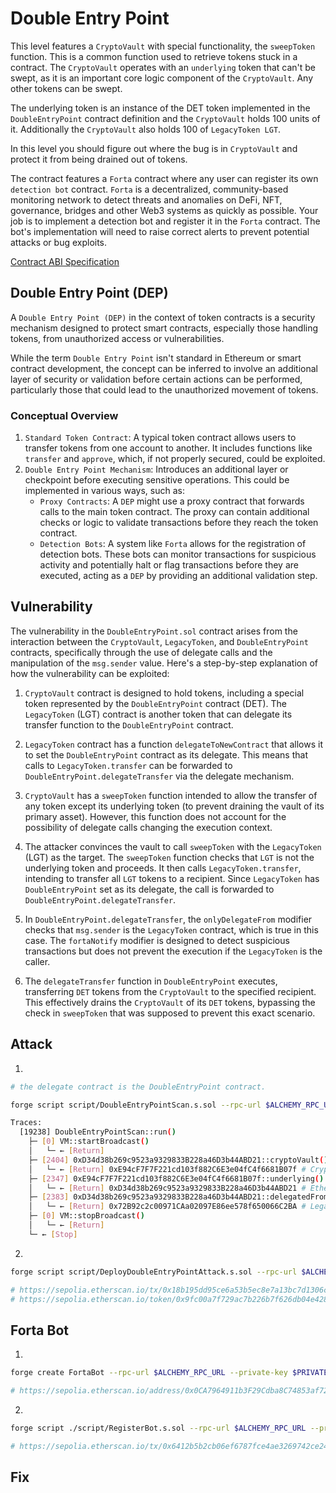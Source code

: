 # Double Entry Point

This level features a `CryptoVault` with special functionality, the `sweepToken` function. This is a common function used to retrieve tokens stuck in a contract. The `CryptoVault` operates with an `underlying` token that can't be swept, as it is an important core logic component of the `CryptoVault`. Any other tokens can be swept.

The underlying token is an instance of the DET token implemented in the `DoubleEntryPoint` contract definition and the `CryptoVault` holds 100 units of it. Additionally the `CryptoVault` also holds 100 of `LegacyToken LGT`.

In this level you should figure out where the bug is in `CryptoVault` and protect it from being drained out of tokens.

The contract features a `Forta` contract where any user can register its own `detection bot` contract. `Forta` is a decentralized, community-based monitoring network to detect threats and anomalies on DeFi, NFT, governance, bridges and other Web3 systems as quickly as possible. Your job is to implement a detection bot and register it in the `Forta` contract. The bot's implementation will need to raise correct alerts to prevent potential attacks or bug exploits.

[Contract ABI Specification](https://docs.soliditylang.org/en/latest/abi-spec.html#contract-abi-specification)

## Double Entry Point (DEP)

A `Double Entry Point (DEP)` in the context of token contracts is a security mechanism designed to protect smart contracts, especially those handling tokens, from unauthorized access or vulnerabilities.

While the term `Double Entry Point` isn't standard in Ethereum or smart contract development, the concept can be inferred to involve an additional layer of security or validation before certain actions can be performed, particularly those that could lead to the unauthorized movement of tokens.

### Conceptual Overview

1. `Standard Token Contract`: A typical token contract allows users to transfer tokens from one account to another. It includes functions like `transfer` and `approve`, which, if not properly secured, could be exploited.
2. `Double Entry Point Mechanism`: Introduces an additional layer or checkpoint before executing sensitive operations. This could be implemented in various ways, such as:
   - `Proxy Contracts`: A `DEP` might use a proxy contract that forwards calls to the main token contract. The proxy can contain additional checks or logic to validate transactions before they reach the token contract.
   - `Detection Bots`: A system like `Forta` allows for the registration of detection bots. These bots can monitor transactions for suspicious activity and potentially halt or flag transactions before they are executed, acting as a `DEP` by providing an additional validation step.


## Vulnerability

The vulnerability in the `DoubleEntryPoint.sol` contract arises from the interaction between the `CryptoVault`, `LegacyToken`, and `DoubleEntryPoint` contracts, specifically through the use of delegate calls and the manipulation of the `msg.sender` value. Here's a step-by-step explanation of how the vulnerability can be exploited:

1. `CryptoVault` contract is designed to hold tokens, including a special token represented by the `DoubleEntryPoint` contract (DET). The `LegacyToken` (LGT) contract is another token that can delegate its transfer function to the `DoubleEntryPoint` contract.

2. `LegacyToken` contract has a function `delegateToNewContract` that allows it to set the `DoubleEntryPoint` contract as its delegate. This means that calls to `LegacyToken.transfer` can be forwarded to `DoubleEntryPoint.delegateTransfer` via the delegate mechanism.

3. `CryptoVault` has a `sweepToken` function intended to allow the transfer of any token except its underlying token (to prevent draining the vault of its primary asset). However, this function does not account for the possibility of delegate calls changing the execution context.

4. The attacker convinces the vault to call `sweepToken` with the `LegacyToken` (LGT) as the target. The `sweepToken` function checks that `LGT` is not the underlying token and proceeds. It then calls `LegacyToken.transfer`, intending to transfer all `LGT` tokens to a recipient. Since `LegacyToken` has `DoubleEntryPoint` set as its delegate, the call is forwarded to `DoubleEntryPoint.delegateTransfer`.

5. In `DoubleEntryPoint.delegateTransfer`, the `onlyDelegateFrom` modifier checks that `msg.sender` is the `LegacyToken` contract, which is true in this case. The `fortaNotify` modifier is designed to detect suspicious transactions but does not prevent the execution if the `LegacyToken` is the caller.

6. The `delegateTransfer` function in `DoubleEntryPoint` executes, transferring `DET` tokens from the `CryptoVault` to the specified recipient. This effectively drains the `CryptoVault` of its `DET` tokens, bypassing the check in `sweepToken` that was supposed to prevent this exact scenario.






## Attack

1.
```bash
# the delegate contract is the DoubleEntryPoint contract.

forge script script/DoubleEntryPointScan.s.sol --rpc-url $ALCHEMY_RPC_URL --private-key $PRIVATE_KEY --broadcast --legacy -vvvv

Traces:
  [19238] DoubleEntryPointScan::run()
    ├─ [0] VM::startBroadcast()
    │   └─ ← [Return] 
    ├─ [2404] 0xD34d38b269c9523a9329833B228a46D3b44ABD21::cryptoVault() [staticcall]
    │   └─ ← [Return] 0xE94cF7F7F221cd103f882C6E3e04fC4f6681B07f # CryptoVault contract
    ├─ [2347] 0xE94cF7F7F221cd103f882C6E3e04fC4f6681B07f::underlying()
    │   └─ ← [Return] 0xD34d38b269c9523a9329833B228a46D3b44ABD21 # Ethernaut contract
    ├─ [2383] 0xD34d38b269c9523a9329833B228a46D3b44ABD21::delegatedFrom() [staticcall]
    │   └─ ← [Return] 0x72B92c2c00971CAa02097E86ee578f650066C2BA # Legacy token contract
    ├─ [0] VM::stopBroadcast()
    │   └─ ← [Return] 
    └─ ← [Stop]
````

2. 

```bash
forge script script/DeployDoubleEntryPointAttack.s.sol --rpc-url $ALCHEMY_RPC_URL --private-key $PRIVATE_KEY --broadcast --verify --etherscan-api-key $ETHERSCAN_API_KEY -vvvv --legacy

# https://sepolia.etherscan.io/tx/0x18b195dd95ce6a53b5ec8e7a13bc7d1306cf85ac59a5384e80fe76e51afd3f78
# https://sepolia.etherscan.io/token/0x9fc00a7f729ac7b226b7f626db04e4280f264de7#balances
```

## Forta Bot

1.

```bash
forge create FortaBot --rpc-url $ALCHEMY_RPC_URL --private-key $PRIVATE_KEY --legacy --constructor-args 0xD94c78bBAB898777CbD847CfCf3d2B2917516F27

# https://sepolia.etherscan.io/address/0x0CA7964911b3F29Cdba8C74853af729701A1Db63
```

2.

```bash
forge script ./script/RegisterBot.s.sol --rpc-url $ALCHEMY_RPC_URL --private-key $PRIVATE_KEY --broadcast --legacy -vvvv

# https://sepolia.etherscan.io/tx/0x6412b5b2cb06ef6787fce4ae3269742ce2478443b2c4780547dd5859368aee12
```


## Fix

